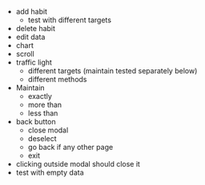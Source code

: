 - add habit
	- test with different targets
- delete habit
- edit data
- chart
- scroll
- traffic light
	- different targets (maintain tested separately below)
	- different methods
- Maintain
	- exactly
	- more than 
	- less than
- back button
	- close modal
	- deselect
	- go back if any other page
	- exit
- clicking outside modal should close it
- test with empty data